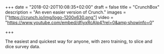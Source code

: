 +++
date = "2018-02-20T10:08:35+02:00"
draft = false
title = "CrunchBox"
description = "An even easier version of Crunch."
images = ["https://crunch.io/img/logo-1200x630.png"]
video = "https://www.youtube.com/embed/dfiyxRcAIp4?rel=0&amp;showinfo=0"

+++

The easiest and quickest way for anyone, with zero training, to slice and dice survey data.
